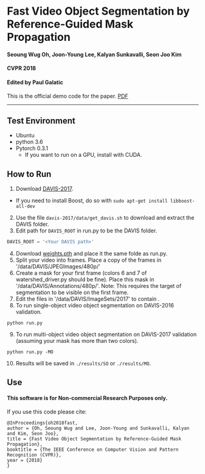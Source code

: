 # Fast Video Object Segmentation by Reference-Guided Mask Propagation
#### Seoung Wug Oh, Joon-Young Lee, Kalyan Sunkavalli, Seon Joo Kim
#### CVPR 2018
#### Edited by Paul Galatic

This is the official demo code for the paper. [PDF](http://openaccess.thecvf.com/content_cvpr_2018/CameraReady/1029.pdf)
___
## Test Environment
- Ubuntu 
- python 3.6
- Pytorch 0.3.1
  + If you want to run on a GPU, install with CUDA.

## How to Run
1) Download [DAVIS-2017](https://davischallenge.org/davis2017/code.html).
  + If you need to install Boost, do so with `sudo apt-get install libboost-all-dev`
2) Use the file `davis-2017/data/get_davis.sh` to download and extract the DAVIS folder.
3) Edit path for `DAVIS_ROOT` in run.py to be the DAVIS folder.
``` python
DAVIS_ROOT = '<Your DAVIS path>'
```
4) Download [weights.pth](https://www.dropbox.com/s/gt0kivrb2hlavi2/weights.pth?dl=0) and place it the same folde as run.py.
5) Split your video into frames. Place a copy of the frames in '<Your DAVIS path>/data/DAVIS/JPEGImages/480p/<your video name>'
6) Create a mask for your first frame (colors 6 and 7 of watershed_driver.py should be fine). Place this mask in '<Your DAVIS path>/data/DAVIS/Annotations/480p/<your video name>'. Note: This requires the target of segmentation to be visible on the first frame.
7) Edit the files in '<Your DAVIS path>/data/DAVIS/ImageSets/2017' to contain <your video name>. 
8) To run single-object video object segmentation on DAVIS-2016 validation.
``` 
python run.py
```
9) To run multi-object video object segmentation on DAVIS-2017 validation (assuming your mask has more than two colors).
``` 
python run.py -MO
```
10) Results will be saved in `./results/SO` or `./results/MO`.

## Use
#### This software is for Non-commercial Research Purposes only.

If you use this code please cite:
```
@InProceedings{oh2018fast,
author = {Oh, Seoung Wug and Lee, Joon-Young and Sunkavalli, Kalyan and Kim, Seon Joo},
title = {Fast Video Object Segmentation by Reference-Guided Mask Propagation},
booktitle = {The IEEE Conference on Computer Vision and Pattern Recognition (CVPR)},
year = {2018}
}
```
